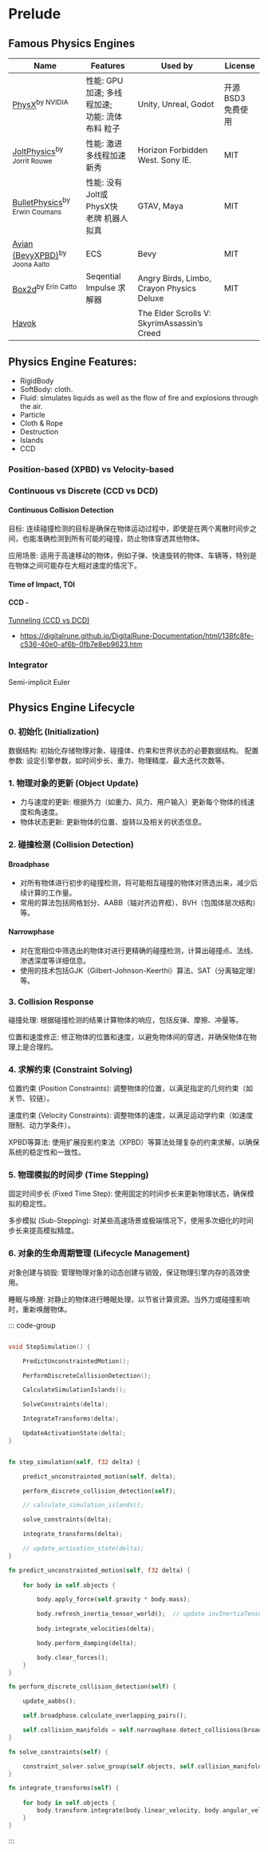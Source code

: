 ﻿
# Prelude


## Famous Physics Engines


Name | Features                            | Used by | License 
--- |-------------------------------------| --- | --- 
[PhysX](https://github.com/NVIDIA-Omniverse/PhysX)<sup>by NVIDIA</sup> | 性能: GPU 加速; 多线程加速; <br>功能: 流体 布料 粒子 | Unity, Unreal, Godot | 开源 BSD3<br>免费使用
[JoltPhysics](https://github.com/jrouwe/JoltPhysics)<sup>by Jorrit Rouwe</sup> | 性能: 激进多线程加速<br>新秀 | Horizon Forbidden West. Sony IE. | MIT
[BulletPhysics](https://github.com/bulletphysics/bullet3)<sup>by Erwin Coumans</sup> | 性能: 没有Jolt或PhysX快<br>老牌 机器人拟真 | GTAV, Maya | MIT
[Avian (BevyXPBD)](https://github.com/Jondolf/avian)<sup>by Joona Aalto</sup> | ECS | Bevy | MIT
[Box2d](https://box2d.org/documentation/hello.html)<sup>by Erin Catto</sup> | Seqential Impulse 求解器 | Angry Birds, Limbo, Crayon Physics Deluxe | MIT
[Havok](https://en.wikipedia.org/wiki/Havok_(software)) | | The Elder Scrolls V: SkyrimAssassin’s Creed| 


## Physics Engine Features: 


- RigidBody
- SoftBody: cloth.
- Fluid: simulates liquids as well as the flow of fire and explosions through the air.
- Particle
- Cloth & Rope
- Destruction
- Islands
- CCD

### Position-based (XPBD) vs Velocity-based


### Continuous vs Discrete (CCD vs DCD)

#### Continuous Collision Detection

目标: 连续碰撞检测的目标是确保在物体运动过程中，即使是在两个离散时间步之间，也能准确检测到所有可能的碰撞，防止物体穿透其他物体。

应用场景: 适用于高速移动的物体，例如子弹、快速旋转的物体、车辆等，特别是在物体之间可能存在大相对速度的情况下。

#### Time of Impact, TOI


#### CCD - 

[Tunneling (CCD vs DCD)](https://www.youtube.com/watch?v=hKAYDg9Rswk)

- https://digitalrune.github.io/DigitalRune-Documentation/html/138fc8fe-c536-40e0-af6b-0fb7e8eb9623.htm


### Integrator

Semi-implicit Euler

## Physics Engine Lifecycle

### 0. 初始化 (Initialization)

数据结构: 初始化存储物理对象、碰撞体、约束和世界状态的必要数据结构。
配置参数: 设定引擎参数，如时间步长、重力、物理精度、最大迭代次数等。

### 1. 物理对象的更新 (Object Update)

- 力与速度的更新: 根据外力（如重力、风力、用户输入）更新每个物体的线速度和角速度。
- 物体状态更新: 更新物体的位置、旋转以及相关的状态信息。

### 2. 碰撞检测 (Collision Detection)

#### Broadphase

- 对所有物体进行初步的碰撞检测，将可能相互碰撞的物体对筛选出来，减少后续计算的工作量。
- 常用的算法包括网格划分、AABB（轴对齐边界框）、BVH（包围体层次结构）等。

#### Narrowphase

- 对在宽相位中筛选出的物体对进行更精确的碰撞检测，计算出碰撞点、法线、渗透深度等详细信息。
- 使用的技术包括GJK（Gilbert-Johnson-Keerthi）算法、SAT（分离轴定理）等。

### 3. Collision Response

碰撞处理: 根据碰撞检测的结果计算物体的响应，包括反弹、摩擦、冲量等。

位置和速度修正: 修正物体的位置和速度，以避免物体间的穿透，并确保物体在物理上是合理的。

### 4. 求解约束 (Constraint Solving)

位置约束 (Position Constraints): 调整物体的位置，以满足指定的几何约束（如关节、铰链）。

速度约束 (Velocity Constraints): 调整物体的速度，以满足运动学约束（如速度限制、动力学条件）。

XPBD等算法: 使用扩展投影约束法（XPBD）等算法处理复杂的约束求解，以确保系统的稳定性和一致性。

### 5. 物理模拟的时间步 (Time Stepping)

固定时间步长 (Fixed Time Step): 使用固定的时间步长来更新物理状态，确保模拟的稳定性。

多步模拟 (Sub-Stepping): 对某些高速场景或极端情况下，使用多次细化的时间步长来提高模拟精度。

### 6. 对象的生命周期管理 (Lifecycle Management)

对象创建与销毁: 管理物理对象的动态创建与销毁，保证物理引擎内存的高效使用。

睡眠与唤醒: 对静止的物体进行睡眠处理，以节省计算资源。当外力或碰撞影响时，重新唤醒物体。


::: code-group

```cpp [C++]

void StepSimulation() {

    PredictUnconstraintedMotion();

    PerformDiscreteCollisionDetection();

    CalculateSimulationIslands();

    SolveConstraints(delta);

    IntegrateTransforms(delta);

    UpdateActivationState(delta);
}
```

```rust [Rust]

fn step_simulation(self, f32 delta) {

    predict_unconstrainted_motion(self, delta);

    perform_discrete_collision_detection(self);

    // calculate_simulation_islands();

    solve_constraints(delta);

    integrate_transforms(delta);

    // update_activation_state(delta);
}

fn predict_unconstrainted_motion(self, f32 delta) {
    
    for body in self.objects {

        body.apply_force(self.gravity * body.mass);

        body.refresh_inertia_tensor_world();  // update invInertiaTensorWorld. used in subsequent calculations.
        
        body.integrate_velocities(delta);

        body.perform_damping(delta);

        body.clear_forces();
    }
}

fn perform_discrete_collision_detection(self) {

    update_aabbs();

    self.broadphase.calculate_overlapping_pairs();

    self.collision_manifolds = self.narrowphase.detect_collisions(broadphase.get_overlapping_pairs());
}

fn solve_constraints(self) {

    constraint_solver.solve_group(self.objects, self.collision_manifolds, delta);
}

fn integrate_transforms(self) {
    
    for body in self.objects {
        body.transform.integrate(body.linear_velocity, body.angular_velocity, delta);
    }
}
```
:::
